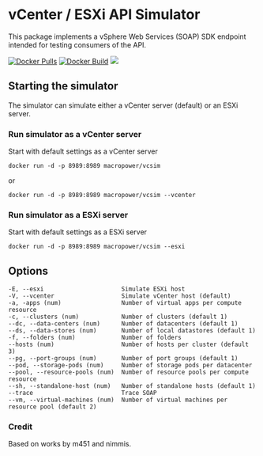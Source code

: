# vCenter / ESXi API Simulator

This package implements a vSphere Web Services (SOAP) SDK endpoint intended for testing consumers of the API.

[![Docker Pulls](https://img.shields.io/docker/pulls/macropower/vcsim.svg)](https://hub.docker.com/r/macropower/vcsim/builds/) [![Docker Build](https://img.shields.io/docker/cloud/build/macropower/vcsim)](https://hub.docker.com/r/macropower/vcsim/builds/) [![](https://images.microbadger.com/badges/image/macropower/vcsim.svg)](https://microbadger.com/images/macropower/vcsim "Get your own image badge on microbadger.com")

## Starting the simulator

The simulator can simulate either a vCenter server (default) or an ESXi server.


### Run simulator as a vCenter server

Start with default settings as a vCenter server 

	docker run -d -p 8989:8989 macropower/vcsim

or

	docker run -d -p 8989:8989 macropower/vcsim --vcenter

### Run simulator as a ESXi server

Start with default settings as a ESXi server

	docker run -d -p 8989:8989 macropower/vcsim --esxi

## Options

	-E, --esxi                      Simulate ESXi host
	-V, --vcenter                   Simulate vCenter host (default)
	-a, -apps (num)                 Number of virtual apps per compute resource
	-c, --clusters (num)            Number of clusters (default 1) 
	--dc, --data-centers (num)      Number of datacenters (default 1)
	--ds, --data-stores (num)       Number of local datastores (default 1)
	-f, --folders (num)             Number of folders
	--hosts (num)                   Number of hosts per cluster (default 3)
	--pg, --port-groups (num)       Number of port groups (default 1)
	--pod, --storage-pods (num)     Number of storage pods per datacenter
	--pool, --resource-pools (num)  Number of resource pools per compute resource
	--sh, --standalone-host (num)   Number of standalone hosts (default 1)
	--trace                         Trace SOAP
	--vm, --virtual-machines (num)  Number of virtual machines per resource pool (default 2)

### Credit

Based on works by m451 and nimmis.
